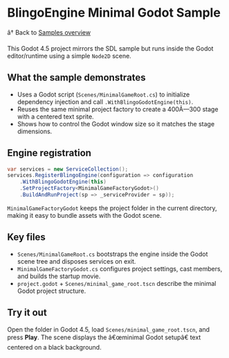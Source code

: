 ﻿# BlingoEngine Minimal Godot Sample

â† Back to [Samples overview](../../ReadMe.md)

This Godot 4.5 project mirrors the SDL sample but runs inside the Godot editor/runtime using a simple `Node2D` scene.

## What the sample demonstrates
- Uses a Godot script (`Scenes/MinimalGameRoot.cs`) to initialize dependency injection and call `.WithBlingoGodotEngine(this)`.
- Reuses the same minimal project factory to create a 400Ã—300 stage with a centered text sprite.
- Shows how to control the Godot window size so it matches the stage dimensions.

## Engine registration
```csharp
var services = new ServiceCollection();
services.RegisterBlingoEngine(configuration => configuration
    .WithBlingoGodotEngine(this)
    .SetProjectFactory<MinimalGameFactoryGodot>()
    .BuildAndRunProject(sp => _serviceProvider = sp));
```

`MinimalGameFactoryGodot` keeps the project folder in the current directory, making it easy to bundle assets with the Godot scene.

## Key files
- `Scenes/MinimalGameRoot.cs` bootstraps the engine inside the Godot scene tree and disposes services on exit.
- `MinimalGameFactoryGodot.cs` configures project settings, cast members, and builds the startup movie.
- `project.godot` + `Scenes/minimal_game_root.tscn` describe the minimal Godot project structure.

## Try it out
Open the folder in Godot 4.5, load `Scenes/minimal_game_root.tscn`, and press **Play**. The scene displays the â€œminimal Godot setupâ€ text centered on a black background.

